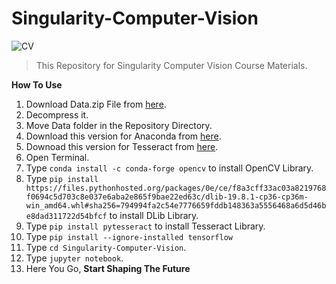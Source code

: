 # Singularity-Computer-Vision

![CV](https://i.ibb.co/9TfjvY3/cv.jpg)

> This Repository for Singularity Computer Vision Course Materials.

**How To Use**

 1. Download Data.zip File from [here](https://drive.google.com/file/d/11SXjiUOz5US5j3BkhADXo9fZUDvh3_Af/view?usp=sharing).
 2. Decompress it.
 3. Move Data folder in the Repository Directory.
 4. Download this version for Anaconda from [here](https://repo.continuum.io/archive/Anaconda3-5.2.0-Windows-x86_64.exe).
 5. Downoad this version for Tesseract from [here](https://digi.bib.uni-mannheim.de/tesseract/tesseract-ocr-w64-setup-v5.0.0-alpha.20190708.exe).
 6. Open Terminal.
 7. Type `conda install -c conda-forge opencv` to install OpenCV Library.
 8. Type `pip install https://files.pythonhosted.org/packages/0e/ce/f8a3cff33ac03a8219768f0694c5d703c8e037e6aba2e865f9bae22ed63c/dlib-19.8.1-cp36-cp36m-win_amd64.whl#sha256=794994fa2c54e7776659fddb148363a5556468a6d5d46be8dad311722d54bfcf` to install DLib Library.
 9. Type `pip install pytesseract` to install Tesseract Library.
 10. Type `pip install --ignore-installed tensorflow`
 11. Type `cd Singularity-Computer-Vision`.
 12. Type `jupyter notebook`.
 13. Here You Go, **Start Shaping The Future** 
